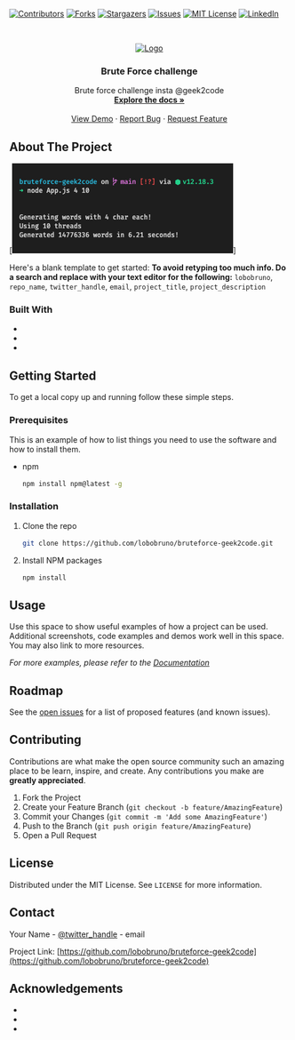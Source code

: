 [![Contributors][contributors-shield]][contributors-url]
[![Forks][forks-shield]][forks-url]
[![Stargazers][stars-shield]][stars-url]
[![Issues][issues-shield]][issues-url]
[![MIT License][license-shield]][license-url]
[![LinkedIn][linkedin-shield]][linkedin-url]

<!-- PROJECT LOGO -->
<br />
<p align="center">
  <a href="https://github.com/lobobruno/bruteforce-geek2code">
    <img src="http://brunoloboreturntrue.files.wordpress.com/2015/10/brunolobo_xyz_icon_500px2.jpg" alt="Logo" width="80" height="80">
  </a>

  <h3 align="center">Brute Force challenge</h3>

  <p align="center">
    Brute force challenge insta @geek2code 
    <br />
    <a href="https://github.com/lobobruno/bruteforce-geek2code"><strong>Explore the docs »</strong></a>
    <br />
    <br />
    <a href="https://github.com/lobobruno/bruteforce-geek2code">View Demo</a>
    ·
    <a href="https://github.com/lobobruno/bruteforce-geek2code/issues">Report Bug</a>
    ·
    <a href="https://github.com/lobobruno/bruteforce-geek2code/issues">Request Feature</a>
  </p>
</p>

<!-- ABOUT THE PROJECT -->

## About The Project

[![Product Name Screen Shot][product-screenshot]]

Here's a blank template to get started:
**To avoid retyping too much info. Do a search and replace with your text editor for the following:**
`lobobruno`, `repo_name`, `twitter_handle`, `email`, `project_title`, `project_description`

### Built With

- []()
- []()
- []()

<!-- GETTING STARTED -->

## Getting Started

To get a local copy up and running follow these simple steps.

### Prerequisites

This is an example of how to list things you need to use the software and how to install them.

- npm
  ```sh
  npm install npm@latest -g
  ```

### Installation

1. Clone the repo
   ```sh
   git clone https://github.com/lobobruno/bruteforce-geek2code.git
   ```
2. Install NPM packages
   ```sh
   npm install
   ```

<!-- USAGE EXAMPLES -->

## Usage

Use this space to show useful examples of how a project can be used. Additional screenshots, code examples and demos work well in this space. You may also link to more resources.

_For more examples, please refer to the [Documentation](https://example.com)_

<!-- ROADMAP -->

## Roadmap

See the [open issues](https://github.com/lobobruno/bruteforce-geek2code/issues) for a list of proposed features (and known issues).

<!-- CONTRIBUTING -->

## Contributing

Contributions are what make the open source community such an amazing place to be learn, inspire, and create. Any contributions you make are **greatly appreciated**.

1. Fork the Project
2. Create your Feature Branch (`git checkout -b feature/AmazingFeature`)
3. Commit your Changes (`git commit -m 'Add some AmazingFeature'`)
4. Push to the Branch (`git push origin feature/AmazingFeature`)
5. Open a Pull Request

<!-- LICENSE -->

## License

Distributed under the MIT License. See `LICENSE` for more information.

<!-- CONTACT -->

## Contact

Your Name - [@twitter_handle](https://twitter.com/twitter_handle) - email

Project Link: [https://github.com/lobobruno/bruteforce-geek2code](https://github.com/lobobruno/bruteforce-geek2code)

<!-- ACKNOWLEDGEMENTS -->

## Acknowledgements

- []()
- []()
- []()

<!-- MARKDOWN LINKS & IMAGES -->
<!-- https://www.markdownguide.org/basic-syntax/#reference-style-links -->

[contributors-shield]: https://img.shields.io/github/contributors/lobobruno/repo.svg?style=for-the-badge
[contributors-url]: https://github.com/lobobruno/repo/graphs/contributors
[forks-shield]: https://img.shields.io/github/forks/lobobruno/repo.svg?style=for-the-badge
[forks-url]: https://github.com/lobobruno/repo/network/members
[stars-shield]: https://img.shields.io/github/stars/lobobruno/repo.svg?style=for-the-badge
[stars-url]: https://github.com/lobobruno/repo/stargazers
[issues-shield]: https://img.shields.io/github/issues/lobobruno/repo.svg?style=for-the-badge
[issues-url]: https://github.com/lobobruno/repo/issues
[license-shield]: https://img.shields.io/github/license/lobobruno/repo.svg?style=for-the-badge
[license-url]: https://github.com/lobobruno/repo/blob/master/LICENSE.txt
[linkedin-shield]: https://img.shields.io/badge/-LinkedIn-black.svg?style=for-the-badge&logo=linkedin&colorB=555
[linkedin-url]: https://www.linkedin.com/in/lobobruno/
[product-screenshot]: images/screenshot.png
